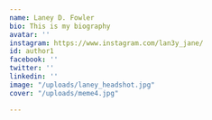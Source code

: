 ```yaml
---
name: Laney D. Fowler
bio: This is my biography
avatar: ''
instagram: https://www.instagram.com/lan3y_jane/
id: author1
facebook: ''
twitter: ''
linkedin: ''
image: "/uploads/laney_headshot.jpg"
cover: "/uploads/meme4.jpg"

---
```

